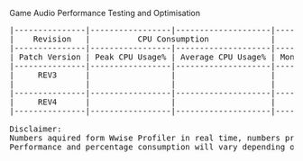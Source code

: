 Game Audio Performance Testing and Optimisation <p>
<pre>
|---------------|-----------------|--------------------|------|--------|-----|------|------------|-----------|-------------|----------|-------------|
|    Revision   |          CPU Consumption             |     Output Type     |            Controlable Parameters           | Activation Methodology |
|---------------|-----------------|--------------------|------|--------|-----|------|------------|-----------|-------------|----------|-------------|
| Patch Version | Peak CPU Usage% | Average CPU Usage% | Mono | Stereo | 5.1 |      |            |           |             | One Shot | Continuous  |
|---------------|-----------------|--------------------|------|--------|-----|------|------------|-----------|-------------|----------|-------------|
|     REV3      |                 |                    |      |        |     |      |            |           |             |    Y     |             |
|               |                 |                    |      |        |     |      |            |           |             |          |             |
|---------------|-----------------|--------------------|------|--------|-----|------|------------|-----------|-------------|----------|-------------|
|     REV4      |                 |                    |      |        |     |      |            |           |             |          |      Y      |
|---------------|-----------------|--------------------|------|--------|-----|------|------------|-----------|-------------|----------|-------------|

Disclaimer:
Numbers aquired form Wwise Profiler in real time, numbers provided are guidance only.
Performance and percentage consumption will vary depending on the hardware specifications of the host system.
</pre>
